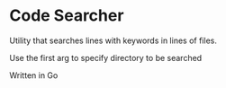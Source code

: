 # Code Searcher

Utility that searches lines with keywords in lines of files.

Use the first arg to specify directory to be searched

Written in Go
